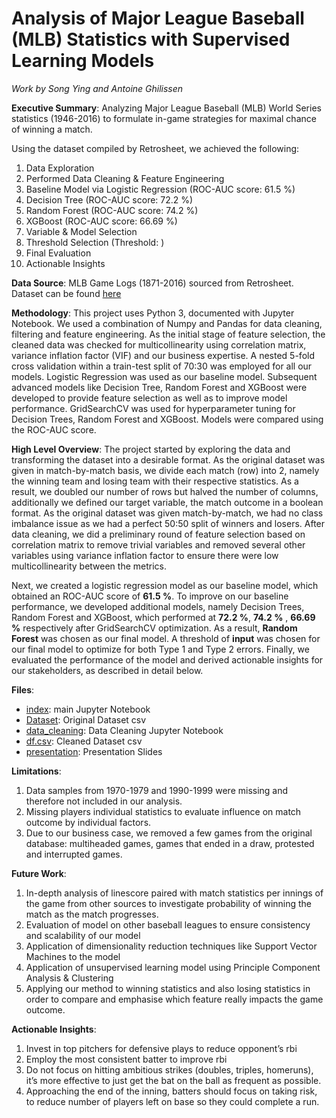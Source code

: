 # Analysis of Major League Baseball (MLB) Statistics with Supervised Learning Models

_Work by Song Ying and Antoine Ghilissen_

__Executive Summary__: Analyzing Major League Baseball (MLB) World Series statistics (1946-2016) to formulate in-game strategies for maximal chance of winning a match.

Using the dataset compiled by Retrosheet, we achieved the following:
1. Data Exploration
2. Performed Data Cleaning & Feature Engineering
2. Baseline Model via Logistic Regression (ROC-AUC score: 61.5 %)
3. Decision Tree (ROC-AUC score: 72.2 %)
4. Random Forest (ROC-AUC score: 74.2 %)
5. XGBoost (ROC-AUC score: 66.69 %)
6. Variable & Model Selection
7. Threshold Selection (Threshold: )
8. Final Evaluation
9. Actionable Insights

__Data Source__: MLB Game Logs (1871-2016) sourced from Retrosheet. Dataset can be found [here](https://data.world/dataquest/mlb-game-logs)

__Methodology__: This project uses Python 3, documented with Jupyter Notebook. We used a combination of Numpy and Pandas for data cleaning, filtering and feature engineering. As the initial stage of feature selection, the cleaned data was checked for multicollinearity using correlation matrix, variance inflation factor (VIF) and our business expertise. A nested 5-fold cross validation within a train-test split of 70:30 was employed for all our models. Logistic Regression was used as our baseline model. Subsequent advanced models like Decision Tree, Random Forest and XGBoost were developed to provide feature selection as well as to improve model performance. GridSearchCV was used for hyperparameter tuning for Decision Trees, Random Forest and XGBoost. Models were compared using the ROC-AUC score. 

__High Level Overview__: The project started by exploring the data and transforming the dataset into a desirable format. As the original dataset was given in match-by-match basis, we divide each match (row) into 2, namely the winning team and losing team with their respective statistics. As a result, we doubled our number of rows but halved the number of columns, additionally we defined our target variable, the match outcome in a boolean format. As the original dataset was given match-by-match, we had no class imbalance issue as we had a perfect 50:50 split of winners and losers. After data cleaning, we did a preliminary round of feature selection based on correlation matrix to remove trivial variables and removed several other variables using variance inflation factor to ensure there were low multicollinearity between the metrics. 

Next, we created a logistic regression model as our baseline model, which obtained an ROC-AUC score of __61.5 %__. To improve on our baseline performance, we developed additional models, namely Decision Trees, Random Forest and XGBoost, which performed at __72.2 %__, __74.2 %__ , __66.69 %__ respectively after GridSearchCV optimization. As a result, __Random Forest__ was chosen as our final model. A threshold of __input__ was chosen for our final model to optimize for both Type 1 and Type 2 errors. Finally, we evaluated the performance of the model and derived actionable insights for our stakeholders, as described in detail below.

__Files__:
* [index](./index.ipynb): main Jupyter Notebook
* [Dataset](./MLB-GameLogs-1871_2016.csv): Original Dataset csv
* [data_cleaning](./data_cleaning.ipynb): Data Cleaning Jupyter Notebook
* [df.csv](./df.csv): Cleaned Dataset csv
* [presentation](./presentation.pdf): Presentation Slides


__Limitations__:
1. Data samples from 1970-1979 and 1990-1999 were missing and therefore not included in our analysis.
2. Missing players individual statistics to evaluate influence on match outcome by individual factors.
3. Due to our business case, we removed a few games from the original database: multiheaded games, games that ended in a draw, protested and interrupted games.

__Future Work__:
1. In-depth analysis of linescore paired with match statistics per innings of the game from other sources to investigate probability of winning the match as the match progresses.
2. Evaluation of model on other baseball leagues to ensure consistency and scalability of our model
3. Application of dimensionality reduction techniques like Support Vector Machines to the model
4. Application of unsupervised learning model using Principle Component Analysis & Clustering
5. Applying our method to winning statistics and also losing statistics in order to compare and emphasise which feature really impacts the game outcome.

__Actionable Insights__:
1. Invest in top pitchers for defensive plays to reduce opponent’s rbi
2. Employ the most consistent batter to improve rbi
3. Do not focus on hitting ambitious strikes (doubles, triples, homeruns), it’s more effective to just get the bat on the ball as frequent as possible.
4. Approaching the end of the inning, batters should focus on taking risk, to reduce number of players left on base so they could complete a run.


